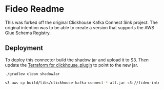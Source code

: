 # Fideo Readme

This was forked off the original Clickhouse Kafka Connect Sink project. 
The original intention was to be able to create a version that supports the AWS Glue Schema Registry. 

## Deployment
To deploy this connector build the shadow jar and upload it to S3. 
Then update the [Terraform for clickhouse_plugin](https://github.com/fideo-ai/devops/blob/main/src/terraform/environments/fideo-prod/msk-connect.tf#L272) to point to the new jar. 

```bash
./gradlew clean shadowJar
```

```bash
s3 aws cp build/libs/clickhouse-kafka-connect-*-all.jar s3://fideo-internal/engineering/jars/
```